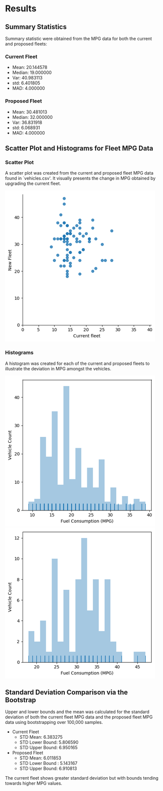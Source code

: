 # Results

## Summary Statistics

Summary statistic were obtained from the MPG data for both the current and proposed fleets:

### Current Fleet
* Mean: 20.144578
* Median: 19.000000
* Var: 40.983113
* std: 6.401805
* MAD: 4.000000

### Proposed Fleet
* Mean: 30.481013
* Median: 32.000000
* Var: 36.831918
* std: 6.068931
* MAD: 4.000000

## Scatter Plot and Histograms for Fleet MPG Data

### Scatter Plot

A scatter plot was created from the current and proposed fleet MPG data found in `vehicles.csv'. It visually presents the change in MPG obtained by upgrading the current fleet.

![logo](./scaterplot_vehicles.png?raw=true)

### Histograms

A histogram was created for each of the current and proposed fleets to illustrate the deviation in MPG amongst the vehicles.

![logo](./histogram_vehicles_current_fleet.png?raw=true)
![logo](./histogram_vehicles_proposed_fleet.png?raw=true)

## Standard Deviation Comparison via the Bootstrap

Upper and lower bounds and the mean was calculated for the standard deviation of both the current fleet MPG data and the proposed fleet MPG data using bootstrapping over 100,000 samples.

* Current Fleet
	* STD Mean: 6.383275
	* STD Lower Bound: 5.806590
	* STD Upper Bound: 6.950165
* Proposed Fleet
	* STD Mean: 6.011853
	* STD Lower Bound : 5.143167
	* STD Upper Bound: 6.910813
	
The current fleet shows greater standard deviation but with bounds tending towards higher MPG values.